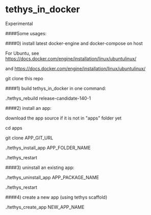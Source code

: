 # tethys_in_docker

Experimental

####Some usages:

####0) install latest docker-engine and docker-compose on host

For Ubuntu, see https://docs.docker.com/engine/installation/linux/ubuntulinux/

and https://docs.docker.com/engine/installation/linux/ubuntulinux/

git clone this repo

####1) build tethys_in_docker in one command:

./tethys_rebuild release-candidate-140-1

####2) install an app:

download the app source if it is not in "apps" folder yet

  cd apps

  git clone APP_GIT_URL

./tethys_install_app APP_FOLDER_NAME

./tethys_restart

####3) uninstall an existing app:

./tethys_uninstall_app APP_PACKAGE_NAME

./tethys_restart

####4) create a new app (using tethys scaffold)

./tethys_create_app NEW_APP_NAME
